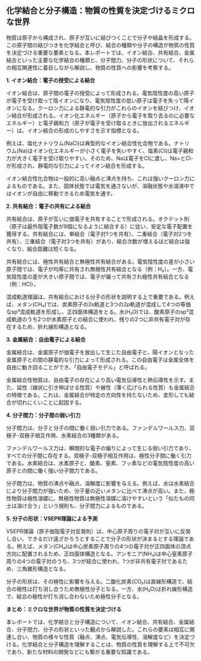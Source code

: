 ## 化学結合と分子構造：物質の性質を決定づけるミクロな世界

物質は原子から構成され、原子が互いに結びつくことで分子や結晶を形成する。この原子間の結びつきを化学結合と呼び、結合の種類や分子の構造が物質の性質を決定づける重要な要素となる。本レポートでは、イオン結合、共有結合、金属結合といった主要な化学結合の種類と、分子間力、分子の形状について、それらの相互関連性に着目しながら解説し、物質の性質への影響を考察する。

**1. イオン結合：電子の授受による結合**

イオン結合は、原子間の電子の授受によって形成される。電気陰性度の高い原子が電子を受け取って陰イオンになり、電気陰性度の低い原子は電子を失って陽イオンになる。クーロン力による静電的な引力がこれらのイオンを結びつけ、イオン結合が形成される。イオン化エネルギー（原子から電子を取り去るのに必要なエネルギー）と電子親和力（原子が電子を受け取るときに放出されるエネルギー）は、イオン結合の形成のしやすさを示す指標となる。

例えば、塩化ナトリウム(NaCl)は典型的なイオン結合性化合物である。ナトリウム(Na)はイオン化エネルギーが小さく電子を失いやすく、塩素(Cl)は電子親和力が大きく電子を受け取りやすい。そのため、Naは電子をClに渡し、Na+とCl-が形成され、静電的な引力によってイオン結合を形成する。

イオン結合性化合物は一般的に高い融点と沸点を持ち、これは強いクーロン力によるものである。また、固体状態では電気を通さないが、溶融状態や水溶液中ではイオンが自由に移動できるため電気を通す。

**2. 共有結合：電子の共有による結合**

共有結合は、原子が互いに価電子を共有することで形成される。オクテット則（原子は最外殻電子数が8個になるように結合する）に従い、安定な電子配置を獲得する。共有結合には、単結合（電子対1つを共有）、二重結合（電子対2つを共有）、三重結合（電子対3つを共有）があり、結合次数が増えるほど結合は強くなり、結合距離は短くなる。

共有結合には、極性共有結合と無極性共有結合がある。電気陰性度の差が小さい原子間では、電子が均等に共有され無極性共有結合となる（例：H₂）。一方、電気陰性度の差が大きい原子間では、電子が偏って共有され極性共有結合となる（例：HCl）。

混成軌道理論は、共有結合における分子の形状を説明する上で重要である。例えば、メタン(CH₄)では、炭素原子の2s軌道と3つの2p軌道が混成して4つの等価なsp³混成軌道を形成し、正四面体構造をとる。水(H₂O)では、酸素原子のsp³混成軌道のうち2つが水素原子との結合に使われ、残りの2つに非共有電子対が存在するため、折れ線形構造となる。

**3. 金属結合：自由電子による結合**

金属結合は、金属原子が価電子を放出して生じた自由電子と、陽イオンとなった金属原子との間の静電的な引力によって形成される。この自由電子は金属全体を自由に動き回ることができ、「自由電子モデル」と呼ばれる。

金属結合性物質は、自由電子の存在により高い電気伝導性と熱伝導性を示す。また、延性（線状に引き伸ばせる性質）や展性（薄く広げられる性質）も金属結合の特徴である。これは、金属結合が特定の方向性を持たないため、変形しても結合が切れにくいことに起因する。

**4. 分子間力：分子間の弱い引力**

分子間力は、分子と分子の間に働く弱い引力である。ファンデルワールス力、双極子-双極子相互作用、水素結合の3種類がある。

ファンデルワールス力は、瞬間的な電子の偏りによって生じる弱い引力であり、すべての分子間に存在する。双極子-双極子相互作用は、極性分子間に働く引力である。水素結合は、水素原子と、酸素、窒素、フッ素などの電気陰性度の高い原子との間に働く強い分子間力である。

分子間力は、物質の沸点や融点、溶解度に影響を与える。例えば、水は水素結合により分子間力が強いため、分子量の近いメタンに比べて沸点が高い。また、極性物質は極性溶媒に、無極性物質は無極性溶媒に溶けやすいという「似たもの同士は溶け合う」という規則も、分子間力によるものである。

**5. 分子の形状：VSEPR理論による予測**

VSEPR理論（原子価殻電子対反発則）は、中心原子周りの電子対が互いに反発し合い、できるだけ遠ざかろうとすることで分子の形状が決まるとする理論である。例えば、メタン(CH₄)は中心炭素原子周りの4つの電子対が正四面体の頂点方向に配置されるため、正四面体構造となる。アンモニア(NH₃)は中心窒素原子周りの4つの電子対のうち、3つが結合に使われ、1つが非共有電子対であるため、三角錐形構造となる。

分子の形状は、その極性に影響を与える。二酸化炭素(CO₂)は直線形構造で、結合の極性は打ち消し合うため無極性分子となる。一方、水(H₂O)は折れ線形構造で、結合の極性が打ち消し合わないため極性分子となる。

**まとめ：ミクロな世界が物質の性質を決定づける**

本レポートでは、化学結合と分子構造について、イオン結合、共有結合、金属結合、分子間力、分子の形状といった観点から解説した。これらの要素は相互に関連し合い、物質の様々な性質（融点、沸点、電気伝導性、溶解度など）を決定づける。化学結合と分子構造を理解することは、物質の性質を理解する上で不可欠であり、新たな材料の開発などにも繋がる重要な知識である。
